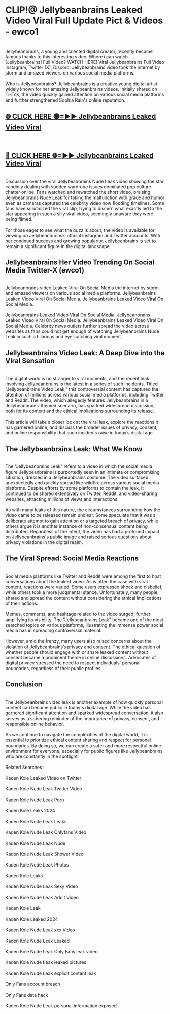 # CLIP!@ Jellybeanbrains Leaked Video Viral Full Update Pict & Videos - ewco1
<br>
Jellybeanbrains, a young and talented digital creator, recently became famous thanks to this interesting video. Where i can watch [Jellybeanbrains] Full Video? WATCH HERE! Viral Jellybeanbrains Full Video Instagram, Twitter (X), Discord. Jellybeanbrains video took the internet by storm and amazed viewers on various social media platforms.
<br><br>
Who is Jellybeanbrains? Jellybeanbrains is a creative young digital artist widely known for her amazing Jellybeanbrains videos. Initially shared on TikTok, the video quickly gained attention on various social media platforms and further strengthened Sophia Rain's online reputation.
<br>
<h2><a href="https://bestclip.site?title=Jellybeanbrains">🌐 CLICK HERE 🟢=►► Jellybeanbrains Leaked Video Viral</a></h2>
<br>
<h2><a href="https://bestclip.site?title=Jellybeanbrains">🔴 CLICK HERE 🌐=►► Jellybeanbrains Leaked Video Viral</a></h2>
<br>
Discussion over the viral Jellybeanbrains Nude Leak video showing the star candidly dealing with sudden wardrobe issues dominated pop culture chatter online. Fans watched and rewatched the short video, praising Jellybeanbrains Nude Leak for taking the malfunction with grace and humor even as cameras captured the celebrity video now flooding timelines. Some fans have scrutinized the viral clip, trying to discern what exactly led to the star appearing in such a silly viral video, seemingly unaware they were being filmed.
<br><br>
For those eager to see what the buzz is about, the video is available for viewing on Jellybeanbrains’s official Instagram and Twitter accounts. With her continued success and growing popularity, Jellybeanbrains is set to remain a significant figure in the digital landscape.
<br>
<h2>Jellybeanbrains Her Video Trending On Social Media Twitter-X (ewco1)</h2>
<br>
Jellybeanbrains video Leaked Viral On Social Media the internet by storm and amazed viewers on various social media platforms. Jellybeanbrains Leaked Video Viral On Social Media. Jellybeanbrains Leaked Video Viral On Social Media.
<br><br>
Jellybeanbrains Leaked Video Viral On Social Media. Jellybeanbrains Leaked Video Viral On Social Media. Jellybeanbrains Leaked Video Viral On Social Media. Celebrity news outlets further spread the video across websites as fans could not get enough of watching Jellybeanbrains Nude Leak in such a hilarious and eye-catching viral moment.
<br>
<h2>Jellybeanbrains Video Leak: A Deep Dive into the Viral Sensation</h2>
<br>
The digital world is no stranger to viral moments, and the recent leak involving Jellybeanbrains is the latest in a series of such incidents. Titled "Jellybeanbrains Video Leak," this controversial content has captured the attention of millions across various social media platforms, including Twitter and Reddit. The video, which allegedly features Jellybeanbrains in a Jellybeanbrains-themed scenario, has sparked widespread discussion, both for its content and the ethical implications surrounding its release.
<br><br>
This article will take a closer look at the viral leak, explore the reactions it has garnered online, and discuss the broader issues of privacy, consent, and online responsibility that such incidents raise in today’s digital age.
<br>
<h2>The Jellybeanbrains Leak: What We Know</h2>
<br>
The "Jellybeanbrains Leak" refers to a video in which the social media figure Jellybeanbrains is purportedly seen in an intimate or compromising situation, dressed in a Jellybeanbrains costume. The video surfaced unexpectedly and quickly spread like wildfire across various social media platforms. Despite efforts by some platforms to contain the leak, it continued to be shared extensively on Twitter, Reddit, and video-sharing websites, attracting millions of views and interactions.
<br><br>
As with many leaks of this nature, the circumstances surrounding how the video came to be released remain unclear. Some speculate that it was a deliberate attempt to gain attention or a targeted breach of privacy, while others argue it is another instance of non-consensual content being distributed. Regardless of the intent, the video has had a profound impact on Jellybeanbrains's public image and raised serious questions about privacy violations in the digital realm.
<br>
<h2>The Viral Spread: Social Media Reactions</h2>
<br>
Social media platforms like Twitter and Reddit were among the first to host conversations about the leaked video. As is often the case with viral content, reactions were varied. Some users expressed shock and disbelief, while others took a more judgmental stance. Unfortunately, many people shared and spread the content without considering the ethical implications of their actions.
<br><br>
Memes, comments, and hashtags related to the video surged, further amplifying its visibility. The "Jellybeanbrains Leak" became one of the most searched topics on various platforms, illustrating the immense power social media has in spreading controversial material.
<br><br>
However, amid the frenzy, many users also raised concerns about the violation of Jellybeanbrains’s privacy and consent. The ethical question of whether people should engage with or share leaked content without consent became a prominent theme in online discussions. Advocates of digital privacy stressed the need to respect individuals' personal boundaries, regardless of their public profiles.
<br>
<h2>Conclusion</h2>
<br>
The Jellybeanbrains video leak is another example of how quickly personal content can become public in today's digital age. While the video has garnered significant attention and sparked widespread conversation, it also serves as a sobering reminder of the importance of privacy, consent, and responsible online behavior.
<br><br>
As we continue to navigate the complexities of the digital world, it is essential to prioritize ethical content sharing and respect for personal boundaries. By doing so, we can create a safer and more respectful online environment for everyone, especially for public figures like Jellybeanbrains who are constantly in the spotlight.
<br><br>
Related Searches :
<br><br>
Kaden Kole Leaked Video on Twitter
<br><br>
Kaden Kole Nude Leak Twitter Video
<br><br>
Kaden Kole Nude Leak Porn
<br><br>
Kaden Kole Leaks 2024
<br><br>
Kaden Kole Nude Leak Leaks
<br><br>
Kaden Kole Nude Leak Onlyfans Video
<br><br>
Kaden Kole Nude Leak Nude
<br><br>
Kaden Kole Nude Leak Shower Video
<br><br>
Kaden Kole Nude Leak Photos
<br><br>
Kaden Kole Leaks
<br><br>
Kaden Kole Nude Leak Sexy Video
<br><br>
Kaden Kole Nude Leak Adult Video
<br><br>
Kaden Kole Leak
<br><br>
Kaden Kole Leaked 2024
<br><br>
Kaden Kole Nude Leak xxx Video
<br><br>
Kaden Kole Nude Leak Leaked
<br><br>
Kaden Kole Nude Leak Only Fans leak video
<br><br>
Kaden Kole Nude Leak leaked pictures
<br><br>
Kaden Kole Nude Leak explicit content leak
<br><br>
Only Fans account breach
<br><br>
Only Fans data hack
<br><br>
Kaden Kole Nude Leak personal information exposed